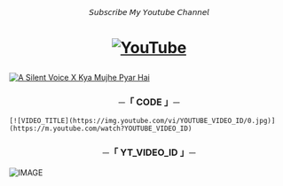 <div align="center">
𝘚𝘶𝘣𝘴𝘤𝘳𝘪𝘣𝘦 𝘔𝘺 𝘠𝘰𝘶𝘵𝘶𝘣𝘦 𝘊𝘩𝘢𝘯𝘯𝘦𝘭
</div>
<h1 align="center">

[![YouTube](https://img.shields.io/badge/ʏᴏᴜᴛᴜʙᴇ-%23FF0000.svg?style=for-the-badge&logo=YouTube&logoColor=white)](https://youtube.com/channel/UC9o1hM49jVr2lgOinw0pAdw)

</h1>

[![A Silent Voice X Kya Mujhe Pyar Hai](https://img.youtube.com/vi/6yytLxJ2I-U/0.jpg)](https://m.youtube.com/watch?v=6yytLxJ2I-U)

<h3 align="center">
    ─「 CODE 」─
</h3>

````
[![VIDEO_TITLE](https://img.youtube.com/vi/YOUTUBE_VIDEO_ID/0.jpg)](https://m.youtube.com/watch?YOUTUBE_VIDEO_ID)
````
<h3 align="center">
    ─「 YT_VIDEO_ID 」─
</h3>

![IMAGE](https://te.legra.ph/file/0bdd04f777dc6b6149874.jpg)
